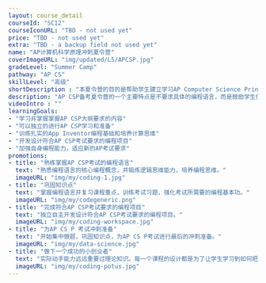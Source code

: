 ```yaml
---
layout: course_detail
courseId: "SC12"
courseIconURL: "TBD - not used yet"
price: "TBD - not used yet"
extra: "TBD - a backup field not used yet"
name: "AP计算机科学原理冲刺夏令营"
coverImageURL: "img/updated/L5/APCSP.jpg"
gradeLevel: "Summer Camp"
pathway: "AP CS"
skillLevel: "高级"
shortDescription : "本夏令营的目的是帮助学生建立学习AP Computer Science Principles (CSP)基本的知识和编程能力，通过AP CS P考试"
description: "AP CSP备考夏令营的一个主要特点是不要求具体的编程语言，而是鼓励学生使用图形化语言（如Scratch、MIT App Inventor、Snap等）进行编程。相比于原有的AP CSA，AP CSP更加强调学生对实际知识的理解和应用。通过学习AP CSP，学生将掌握计算机科学的基本概念和原理，同时培养解决问题的能力和创造力。这门课程将为学生打开计算机科学的大门，让他们在未来的技术领域中具备更广阔的发展空间。"
videoIntro : ""
learningGoals:
- "学习并掌握掌握AP CSP大纲要求的内容"
- "可以独立的进行AP CSP学习和准备"
- "训练扎实的App Inventor编程基础和培养计算思维"
- "开发设计符合AP CSP考试要求的编程项目"
- "加强自身编程能力，适应新的AP考试要求"
promotions:
- title: "熟练掌握AP CSP考试的编程语言"
  text: "熟悉编程语言的核心编程概念，并锻炼逻辑思维能力，培养编程思维。"
  imageURL: "img/my/coding-1.jpg"
- title: "巩固知识点"
  text: "掌握编程语言并复习课程重点，训练考试习题，强化考试所需要的编程基本功。"
  imageURL: "img/my/codegeneric.png"
- title: "完成符合AP CSP考试要求的编程项目"
  text: "独立自主开发设计符合AP CSP考试要求的编程项目。"
  imageURL: "img/my/coding-workspace.jpg"
- title: "为AP CS P 考试冲刺准备"
  text: "开始集中做题，巩固知识点，为AP CS P考试进行最后的冲刺准备。"
  imageURL: "img/my/data-science.jpg"
- title: "做下一个成功的小创业者"
  text: "实际动手能力远远重要过理论知识。每一个课程的设计都是为了让学生学习到如何把自己对于项目的一个想法通过努力变为现实。年轻的小小创业家就是在这样的挑战中产生的。"
  imageURL: "img/my/coding-potus.jpg"
---
```

